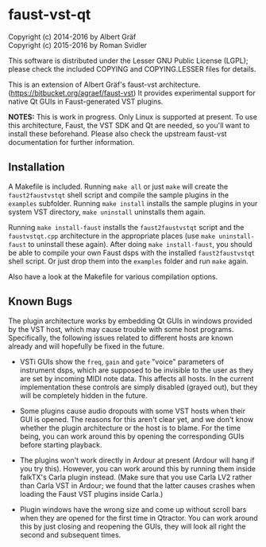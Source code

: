 # faust-vst-qt

Copyright (c) 2014-2016 by Albert Gräf  
Copyright (c) 2015-2016 by Roman Svidler

This software is distributed under the Lesser GNU Public License (LGPL);
please check the included COPYING and COPYING.LESSER files for details.

This is an extension of Albert Gräf's faust-vst
architecture. (https://bitbucket.org/agraef/faust-vst) It provides
experimental support for native Qt GUIs in Faust-generated VST plugins.

**NOTES:** This is work in progress. Only Linux is supported at present. To
use this architecture, Faust, the VST SDK and Qt are needed, so you'll want to
install these beforehand. Please also check the upstream faust-vst
documentation for further information.

## Installation

A Makefile is included. Running `make all` or just `make` will create the
`faust2faustvstqt` shell script and compile the sample plugins in the
`examples` subfolder. Running `make install` installs the sample plugins in
your system VST directory, `make uninstall` uninstalls them again.

Running `make install-faust` installs the `faust2faustvstqt` script and the
`faustvstqt.cpp` architecture in the appropriate places (use `make
uninstall-faust` to uninstall these again). After doing `make install-faust`,
you should be able to compile your own Faust dsps with the installed
`faust2faustvstqt` shell script. Or just drop them into the `examples` folder
and run `make` again.

Also have a look at the Makefile for various compilation options.

## Known Bugs

The plugin architecture works by embedding Qt GUIs in windows provided by the
VST host, which may cause trouble with some host programs. Specifically, the
following issues related to different hosts are known already and will
hopefully be fixed in the future.

- VSTi GUIs show the `freq`, `gain` and `gate` "voice" parameters of
  instrument dsps, which are supposed to be invisible to the user as they are
  set by incoming MIDI note data. This affects all hosts. In the current
  implementation these controls are simply disabled (grayed out), but they
  will be completely hidden in the future.

- Some plugins cause audio dropouts with some VST hosts when their GUI is
  opened. The reasons for this aren't clear yet, and we don't know whether the
  plugin architecture or the host is to blame. For the time being, you can
  work around this by opening the corresponding GUIs before starting playback.

- The plugins won't work directly in Ardour at present (Ardour will hang if
  you try this). However, you can work around this by running them inside
  falkTX's Carla plugin instead. (Make sure that you use Carla LV2 rather than
  Carla VST in Ardour; we found that the latter causes crashes when loading
  the Faust VST plugins inside Carla.)

- Plugin windows have the wrong size and come up without scroll bars when they
  are opened for the first time in Qtractor. You can work around this by just
  closing and reopening the GUIs, they will look all right the second and
  subsequent times.
